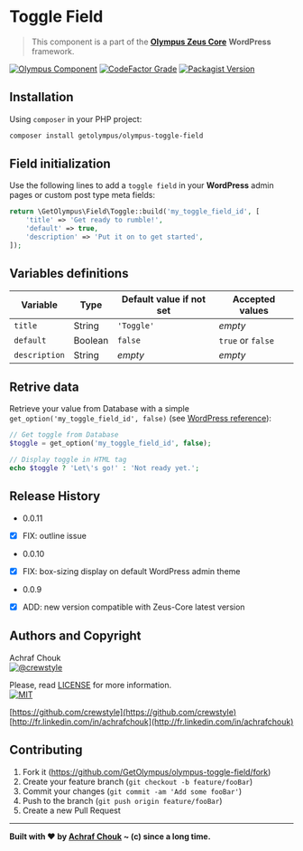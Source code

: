 # Toggle Field
> This component is a part of the [**Olympus Zeus Core**][zeus-url] **WordPress** framework.

[![Olympus Component][olympus-image]][olympus-url]
[![CodeFactor Grade][codefactor-image]][codefactor-url]
[![Packagist Version][packagist-image]][packagist-url]

## Installation

Using `composer` in your PHP project:

```sh
composer install getolympus/olympus-toggle-field
```

## Field initialization

Use the following lines to add a `toggle field` in your **WordPress** admin pages or custom post type meta fields:

```php
return \GetOlympus\Field\Toggle::build('my_toggle_field_id', [
    'title' => 'Get ready to rumble!',
    'default' => true,
    'description' => 'Put it on to get started',
]);
```

## Variables definitions

| Variable      | Type    | Default value if not set | Accepted values |
| ------------- | ------- | ------------------------ | --------------- |
| `title`       | String  | `'Toggle'` | *empty* |
| `default`     | Boolean | `false` | `true` or `false` |
| `description` | String  | *empty* | *empty* |

## Retrive data

Retrieve your value from Database with a simple `get_option('my_toggle_field_id', false)` (see [WordPress reference][getoption-url]):

```php
// Get toggle from Database
$toggle = get_option('my_toggle_field_id', false);

// Display toggle in HTML tag
echo $toggle ? 'Let\'s go!' : 'Not ready yet.';
```

## Release History

* 0.0.11
- [x] FIX: outline issue

* 0.0.10
- [x] FIX: box-sizing display on default WordPress admin theme

* 0.0.9
- [x] ADD: new version compatible with Zeus-Core latest version

## Authors and Copyright

Achraf Chouk  
[![@crewstyle][twitter-image]][twitter-url]

Please, read [LICENSE][license-blob] for more information.  
[![MIT][license-image]][license-url]

[https://github.com/crewstyle](https://github.com/crewstyle)  
[http://fr.linkedin.com/in/achrafchouk](http://fr.linkedin.com/in/achrafchouk)

## Contributing

1. Fork it (<https://github.com/GetOlympus/olympus-toggle-field/fork>)
2. Create your feature branch (`git checkout -b feature/fooBar`)
3. Commit your changes (`git commit -am 'Add some fooBar'`)
4. Push to the branch (`git push origin feature/fooBar`)
5. Create a new Pull Request

---

**Built with ♥ by [Achraf Chouk](http://github.com/crewstyle "Achraf Chouk") ~ (c) since a long time.**

<!-- links & imgs dfn's -->
[olympus-image]: https://img.shields.io/badge/for-Olympus-44cc11.svg?style=flat-square
[olympus-url]: https://github.com/GetOlympus
[zeus-url]: https://github.com/GetOlympus/Zeus-Core
[codefactor-image]: https://www.codefactor.io/repository/github/GetOlympus/olympus-toggle-field/badge?style=flat-square
[codefactor-url]: https://www.codefactor.io/repository/github/getolympus/olympus-toggle-field
[getoption-url]: https://developer.wordpress.org/reference/functions/get_option/
[license-blob]: https://github.com/GetOlympus/olympus-toggle-field/blob/master/LICENSE
[license-image]: https://img.shields.io/badge/license-MIT_License-blue.svg?style=flat-square
[license-url]: http://opensource.org/licenses/MIT
[packagist-image]: https://img.shields.io/packagist/v/getolympus/olympus-toggle-field.svg?style=flat-square
[packagist-url]: https://packagist.org/packages/getolympus/olympus-toggle-field
[twitter-image]: https://img.shields.io/badge/crewstyle-blue.svg?style=social&logo=twitter
[twitter-url]: http://twitter.com/crewstyle